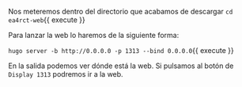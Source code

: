 Nos meteremos dentro del directorio que acabamos de descargar `cd ea4rct-web`{{ execute }}

Para lanzar la web lo haremos de la siguiente forma:

`hugo server -b http://0.0.0.0 -p 1313 --bind 0.0.0.0`{{ execute }}

En la salida podemos ver dónde está la web. Si pulsamos al botón de `Display 1313` podremos ir a la web.
